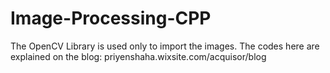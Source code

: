 # Image-Processing-CPP
The OpenCV Library is used only to import the images.
The codes here are explained on the blog: priyenshaha.wixsite.com/acquisor/blog
